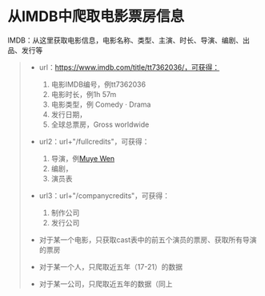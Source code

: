 # 从IMDB中爬取电影票房信息

IMDB：从这里获取电影信息，电影名称、类型、主演、时长、导演、编剧、出品、发行等

> * url：https://www.imdb.com/title/tt7362036/，可获得：
>
>     1. 电影IMDB编号，例tt7362036
>     2. 电影时长，例1h 57m
>     3. 电影类型，例 Comedy · Drama
>     4. 发行日期，
>     5. 全球总票房，Gross worldwide
>
> * url2：url+"/fullcredits"，可获得：
>
>     1. 导演，例[Muye Wen](https://www.imdb.com/name/nm6337063/?ref_=ttfc_fc_dr1) 
>     2. 编剧，
>     3. 演员表
>
> * url3：url+"/companycredits"，可获得：
>
>     1.  制作公司
>     2.  发行公司
>
> *  对于某一个电影，只获取cast表中的前五个演员的票房、获取所有导演的票房
> 
> * 对于某一个人，只爬取近五年（17-21）的数据
> 
> * 对于某一公司，只爬取近五年的数据（同上
